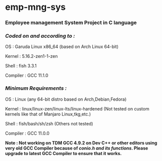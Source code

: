 # emp-mng-sys

### Employee management System Project in C language

### ***Coded on and according to :*** 

OS : Garuda Linux x86_64 (based on Arch Linux 64-bit)

Kernel : 5.16.2-zen1-1-zen

Shell : fish 3.3.1

Compiler : GCC 11.1.0

### ***Minimum Requirements :***

OS : Linux (any 64-bit distro based on Arch,Debian,Fedora)

Kernel : linux/linux-zen/linux-lts/linux-hardened (Not tested on custom kernels like that of Manjaro Linux,tkg,etc.)

Shell : fish/bash/sh/zsh (Others not tested)

Compiler : GCC 11.0.0 

**Note : Not working on TDM GCC 4.9.2 on Dev C++ or other editors using very old GCC Compiler because of _conio.h and its functions_. Please upgrade to latest GCC Compiler to ensure that it works.**
